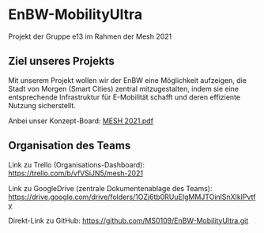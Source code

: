 # EnBW-MobilityUltra
Projekt der Gruppe e13 im Rahmen der Mesh 2021

## Ziel unseres Projekts
Mit unserem Projekt wollen wir der EnBW eine Möglichkeit aufzeigen, die Stadt von Morgen (Smart Cities) zentral mitzugestalten, indem sie eine entsprechende Infrastruktur für E-Mobilität schafft und deren effiziente Nutzung sicherstellt. 

Anbei unser Konzept-Board:
[MESH 2021.pdf](https://github.com/MS0109/EnBW-MobilityUltra/files/6052518/MESH.2021.pdf)


## Organisation des Teams
Link zu Trello (Organisations-Dashboard):
https://trello.com/b/vfVSiJN5/mesh-2021

Link zu GoogleDrive (zentrale Dokumentenablage des Teams):
https://drive.google.com/drive/folders/1OZj6tb0RUuEIgMMJTOinlSnXIklPvtfy

Direkt-Link zu GitHub:
https://github.com/MS0109/EnBW-MobilityUltra.git 

